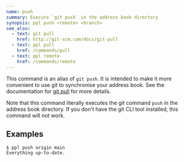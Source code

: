 ```yaml
---
name: push
summary: Execute `git push` in the address book directory
synopsis: ppl push <remote> <branch>
see_also:
  - text: git pull
    href: http://git-scm.com/docs/git-pull
  - text: ppl pull
    href: /commands/pull
  - text: ppl remote
    href: /commands/remote
---
```


This command is an alias of `git push`. It is intended to make it more
convenient to use git to synchronise your address book. See the documentation
for [git pull](/documentation/commands/pull) for more details.

Note that this command literally executes the git command `push` in the address
book directory. If you don't have the git CLI tool installed, this command will
not work.

## Examples

    $ ppl push origin main
    Everything up-to-date.

